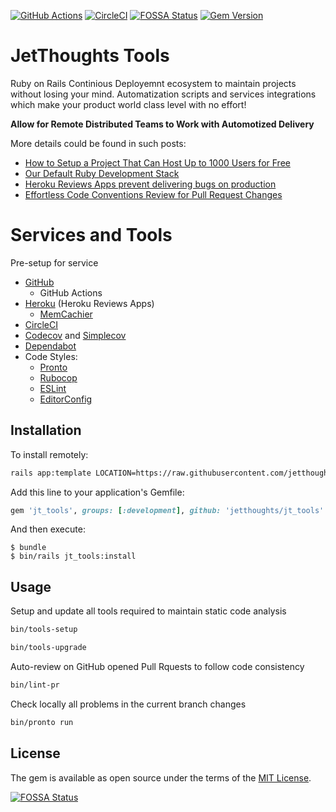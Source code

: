 [![GitHub Actions](https://github.com/jetthoughts/jt_tools/workflows/Test/badge.svg?branch=master)](https://github.com/jetthoughts/jt_tools/actions?query=workflow%3ATest)
[![CircleCI](https://circleci.com/gh/jetthoughts/jt_tools.svg?style=svg)](https://circleci.com/gh/jetthoughts/jt_tools)
[![FOSSA Status](https://app.fossa.io/api/projects/git%2Bgithub.com%2Fjetthoughts%2Fjt_tools.svg?type=shield)](https://app.fossa.io/projects/git%2Bgithub.com%2Fjetthoughts%2Fjt_tools?ref=badge_shield)
[![Gem Version](https://badge.fury.io/rb/jt_tools.svg)](https://badge.fury.io/rb/jt_tools)

# JetThoughts Tools

Ruby on Rails Continious Deployemnt ecosystem to maintain projects without losing your mind.
Automatization scripts and services integrations which make your product world class level with no effort!

**Allow for Remote Distributed Teams to Work with Automotized Delivery**

More details could be found in such posts:

* [How to Setup a Project That Can Host Up to 1000 Users for Free](https://jtway.co/how-to-setup-a-project-that-can-host-up-to-1000-users-for-free-ab59ad3edaf1)
* [Our Default Ruby Development Stack](https://jtway.co/our-default-ruby-development-stack-9d7e80ef21df)
* [Heroku Reviews Apps prevent delivering bugs on production](https://jtway.co/make-master-stable-again-b15c9ff3b129)
* [Effortless Code Conventions Review for Pull Request Changes](https://jtway.co/effortless-code-review-for-pull-request-changes-241206b1cb04)

# Services and Tools

Pre-setup for service 

* [GitHub](https://github.com)
  * GitHub Actions
* [Heroku](https://jtway.co/make-master-stable-again-b15c9ff3b129) (Heroku Reviews Apps)
  * [MemCachier](https://www.memcachier.com/)
* [CircleCI](https://circleci.com/)
* [Codecov](https://codecov.io/) and [Simplecov](https://github.com/colszowka/simplecov)
* [Dependabot](https://dependabot.com/)
* Code Styles:
  * [Pronto](https://jtway.co/effortless-code-review-for-pull-request-changes-241206b1cb04)
  * [Rubocop](https://github.com/rubocop-hq/rubocop)
  * [ESLint](https://eslint.org/)
  * [EditorConfig](https://editorconfig.org/)

## Installation

To install remotely:

```bash
rails app:template LOCATION=https://raw.githubusercontent.com/jetthoughts/jt_tools/master/template.rb
```

Add this line to your application's Gemfile:

```ruby
gem 'jt_tools', groups: [:development], github: 'jetthoughts/jt_tools'
```

And then execute:

    $ bundle
    $ bin/rails jt_tools:install


## Usage

Setup and update all tools required to maintain static code analysis

```bash
bin/tools-setup

bin/tools-upgrade
```

Auto-review on GitHub opened Pull Rquests to follow code consistency

```bash
bin/lint-pr
```

Check locally all problems in the current branch changes

```bash
bin/pronto run
```

## License

The gem is available as open source under the terms of the [MIT License](https://opensource.org/licenses/MIT).


[![FOSSA Status](https://app.fossa.io/api/projects/git%2Bgithub.com%2Fjetthoughts%2Fjt_tools.svg?type=large)](https://app.fossa.io/projects/git%2Bgithub.com%2Fjetthoughts%2Fjt_tools?ref=badge_large)
